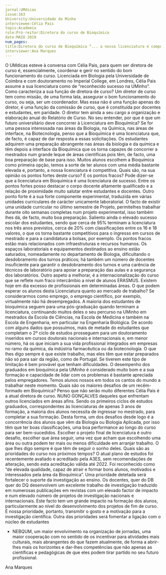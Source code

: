 ```yaml
---
jornal:UMdicas
issue:163
University:Universidade do Minho
interviewee:Célia Pais
topis:Academia
role:Pró-reitor:Diretora do curso de Bioquímica
date:MAIO 2019
num_pages:
title:Diretora do curso de Bioquímica “... a nossa licenciatura é competitiva.”
interviewer:Ana Marques
---
```

O UMdicas esteve à conversa com Célia Pais, para quem ser diretora de curso é,
essencialmente, coordenar e gerir no sentido do bom funcionamento do curso.
Licenciada em Biologia pela
Universidade de Coimbra e com
doutoramento no Imperial College,
em Londres, Célia Pais assume a sua
licenciatura como de “reconhecido
sucesso na UMinho”.
Como caracteriza a sua função de
diretora de curso?
Um diretor de curso tem como
missão, de uma forma lata, assegurar o
bom funcionamento do curso, ou seja,
ser um coordenador. Mas essa não é
uma função apenas do diretor, é uma
função da comissão de curso, que é
constituída por docentes e estudantes,
em paridade. O diretor tem ainda a seu
cargo a organização e elaboração anual
do Relatório de Curso.
No seu entender, por que é que um
futuro universitário deve concorrer à
Licenciatura em Bioquímica?
Se for uma pessoa interessada nas
áreas da Biologia, na Química, nas áreas
de interface, na Biotecnologia, penso que
a Bioquímica é uma licenciatura que, de
facto, é capaz de dar resposta a essas
solicitações. Os estudantes adquirem
uma preparação abrangente nas áreas
da biologia e da química e têm depois
a interface da Bioquímica que os torna
capazes de concorrer a mestrados num
grande leque de áreas cientificas pois
têm, de facto, uma boa preparação de
base para isso. Muitos alunos escolhem a
Bioquímica como primeira opção, temos
a sorte de ter alunos com uma média
bastante elevada e, portanto, a nossa
licenciatura é competitiva.
Quais são, na sua opinião os pontos
fortes deste curso? E os pontos fracos?
Pode dizer-se que a licenciatura
em Bioquímica é uma licenciatura de
sucesso. Entre os pontos fortes posso
destacar o corpo docente altamente
qualificado e a relação de proximidade
muito salutar entre estudantes e
docentes. Outro ponto forte é a sua forte
componente experimental, traduzida
em várias unidades curriculares de
carácter unicamente laboratorial. O
facto de existir uma unidade curricular
no último semestre de Projeto, permitelhes
trabalhar durante oito semanas
completas num projeto experimental,
isso também lhes dá, de facto, muito
boa preparação. Saliento ainda o elevado
sucesso escolar dos estudantes, sendo que
cerca de 95% terminam a licenciatura nos
três anos previstos, cerca de 20% com
classificações entre os 16 e 18 valores, o
que os torna bastante competitivos para
o ingresso em cursos de mestrado e para
a candidatura a bolsas, por exemplo.
Os pontos fracos estão mais
relacionados com infraestruturas
e recursos humanos. Os espaços
laboratoriais e equipamentos destinados
ao ensino estão saturados, nomeadamente
no departamento de Biologia,
dificultando o desdobramento dos
turnos práticos; há também um número
de docentes insuficiente para garantir o
desdobramento dos turnos e uma carência
de técnicos de laboratório para apoiar a
preparação das aulas e a segurança dos
laboratórios. Outro aspeto a melhorar,
é a internacionalização do curso que se
reflete num fraco intercâmbio a nível de
alunos ERASMUS.
Existem hoje em dia excesso de
profissionais em determinadas áreas.
O que podem esperar os alunos desta
Licenciatura quanto ao mercado de
trabalho?
Se considerarmos como emprego,
o emprego científico, por exemplo,
virtualmente não há desempregados. A
maioria dos estudantes de bioquímica
seguem para uma pós-graduação quando
terminam a licenciatura, continuando
muitos deles o seu percurso na UMinho
em mestrados da Escola de Ciências,
na Escola de Medicina e também na
Escola de Engenharia, em particular na
Engenharia Biológica. De acordo com
alguns dados que possuímos, mais de
metade do estudantes que completam
o 2º ciclo de estudos prosseguem para
um doutoramento inseridos em cursos
doutorais nacionais e internacionais e, em
menor número, há os que iniciam a sua
vida profissional integrados em empresas
no ramo da química, da indústria
farmacêutica ou da biotecnologia.
O que lhes digo sempre é que
existe trabalho, mas eles têm que estar
preparados não só para sair da região,
como de Portugal. Se tiverem este tipo
de limitação é bem provável que tenham
dificuldades.
O desempenho dos graduados em
bioquímica pela UMinho é considerado
muito bom e a sua formação e capacidade
de lidar com os problemas é bastante
apreciada pelos empregadores. Temos
alunos nossos em todos os cantos do
mundo a trabalhar neste momento.
Quais são os maiores desafios de um
recém-formado em Bioquímica?
Penso que não serão muito diferentes
Célia Pais é a atual diretora de curso.
NUNO GONÇALVES
daqueles que enfrentam outros
licenciados em áreas afins. Sendo os
primeiros ciclos de estudos graduados,
correspondentes às licenciaturas de
apenas 3 anos de formação, a maioria
dos alunos necessita de ingressar no
mestrado, para completar a sua formação.
Desta forma, um dos desafios desde logo
é a concorrência dos alunos que vêm da
Biologia ou Biologia Aplicada, por isso
têm que ter boas classificações, uma boa
performance ao longo do curso para ser
bem-sucedidos. Escolher o projeto final
de licenciatura é outro desafio, escolher
que área seguir, uma vez que acham que
escolhendo uma área ou outra podem ter
mais ou menos dificuldade em arranjar
trabalho. O que lhes digo sempre é que
têm de seguir o sonho deles.
Quais são as prioridades do curso nos
próximos tempos?
O atual plano de estudos foi
recentemente avaliado e acreditado pela
A3ES, sem recomendações de alteração,
sendo esta acreditação válida até 2022. Foi
reconhecido como “de elevada qualidade,
capaz de atrair e formar bons alunos,
motivados e interessados pela área da
Bioquímica”. Uma prioridade detetada
será fortalecer o suporte da investigação
ao ensino. Os docentes, quer do DB quer
do DQ desenvolvem um excelente trabalho
de investigação traduzido em numerosas
publicações em revistas com um elevado
factor de impacto e num elevado número
de projetos de investigação nacionais
e internacionais. Este facto tem um
grande impacto na formação dos alunos,
particularmente ao nível do desenvolvimento
dos projetos de fim de curso. É
nossa prioridade, portanto, transmitir o
gosto e a motivação para a investigação
científica.
Outra das prioridades será fomentar
a ligação com o núcleo de estudantes
- NEBQUM, um maior envolvimento
na organização de jornadas, uma
maior cooperação com no sentido de
os incentivar para atividades mais
culturais, mais abrangentes do que fazem
atualmente, de forma a abrir-lhes mais os
horizontes e dar-lhes competências que
não apenas as científicas e pedagógicas
de que eles podem tirar partido no seu
futuro profissional.

Ana Marques